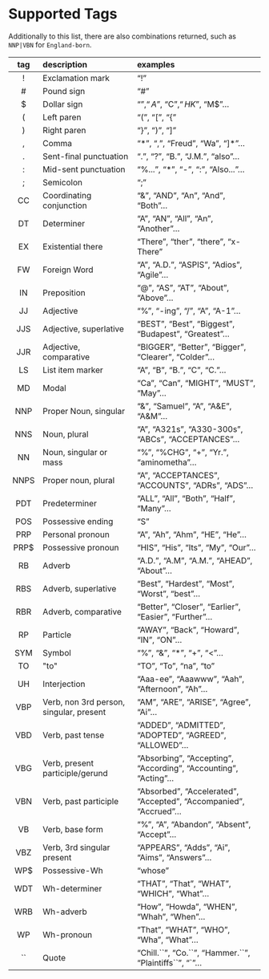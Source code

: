 Supported Tags
=================

Additionally to this list, there are also combinations returned, such as `NNP|VBN` for `England-born`.

| tag | description | examples |
| :-: | :---------- | :------- |
| ! | Exclamation mark | “!” |
| # | Pound sign | “#” |
| $ | Dollar sign | “$”, “A$”, “C$”, “HK$”, “M$”… |
| ( | Left paren | “(”, “[”, “{” |
| ) | Right paren | “}”, “)”, “]” |
| , | Comma | “\*”, “,”, “Freud”, “Wa”, “]\*”… |
| . | Sent-final punctuation | “.”, “?”, “B.”, “J.M.”, “also”… |
| : | Mid-sent punctuation | “%...”, “\*”, “-”, “:”, “Also...”… |
| ; | Semicolon | “;” |
| CC | Coordinating conjunction | “&”, “AND”, “An”, “And”, “Both”… |
| DT | Determiner | “A”, “AN”, “All”, “An”, “Another”… |
| EX | Existential there | “There”, “ther”, “there”, “x-There” |
| FW | Foreign Word | “A”, “A.D.”, “ASPIS”, “Adios”, “Agile”… |
| IN | Preposition | “@”, “AS”, “AT”, “About”, “Above”… |
| JJ | Adjective | “%”, “-ing”, “/”, “A”, “A-1”… |
| JJS | Adjective, superlative | “BEST”, “Best”, “Biggest”, “Budapest”, “Greatest”… |
| JJR | Adjective, comparative | “BIGGER”, “Better”, “Bigger”, “Clearer”, “Colder”… |
| LS | List item marker | “A”, “B”, “B.”, “C”, “C.”… |
| MD | Modal | “Ca”, “Can”, “MIGHT”, “MUST”, “May”… |
| NNP | Proper Noun, singular | “&”, “Samuel”, “A”, “A&E”, “A&M”… |
| NNS | Noun, plural | “A”, “A321s”, “A330-300s”, “ABCs”, “ACCEPTANCES”… |
| NN | Noun, singular or mass | “%”, “%CHG”, “+”, “Yr.”, “aminometha”… |
| NNPS | Proper noun, plural | “A”, “ACCEPTANCES”, “ACCOUNTS”, “ADRs”, “ADS”… |
| PDT | Predeterminer | “ALL”, “All”, “Both”, “Half”, “Many”… |
| POS | Possessive ending | “S” |
| PRP | Personal pronoun | “A”, “Ah”, “Ahm”, “HE”, “He”… |
| PRP$ | Possessive pronoun | “HIS”, “His”, “Its”, “My”, “Our”… |
| RB | Adverb | “A.D.”, “A.M”, “A.M.”, “AHEAD”, “About”… |
| RBS | Adverb, superlative | “Best”, “Hardest”, “Most”, “Worst”, “best”… |
| RBR | Adverb, comparative | “Better”, “Closer”, “Earlier”, “Easier”, “Further”… |
| RP | Particle | “AWAY”, “Back”, “Howard”, “IN”, “ON”… |
| SYM | Symbol | “%”, “&”, “\*”, “+”, “<”… |
| TO | "to" | “TO”, “To”, “na”, “to” |
| UH | Interjection | “Aaa-ee”, “Aaawww”, “Aah”, “Afternoon”, “Ah”… |
| VBP | Verb, non 3rd person, singular, present | “AM”, “ARE”, “ARISE”, “Agree”, “Ai”… |
| VBD | Verb, past tense | “ADDED”, “ADMITTED”, “ADOPTED”, “AGREED”, “ALLOWED”… |
| VBG | Verb, present participle/gerund | “Absorbing”, “Accepting”, “According”, “Accounting”, “Acting”… |
| VBN | Verb, past participle | “Absorbed”, “Accelerated”, “Accepted”, “Accompanied”, “Accrued”… |
| VB | Verb, base form | “%”, “A”, “Abandon”, “Absent”, “Accept”… |
| VBZ | Verb, 3rd singular present | “APPEARS”, “Adds”, “Ai”, “Aims”, “Answers”… |
| WP$ | Possessive-Wh | “whose” |
| WDT | Wh-determiner | “THAT”, “That”, “WHAT”, “WHICH”, “What”… |
| WRB | Wh-adverb | “How”, “Howda”, “WHEN”, “Whah”, “When”… |
| WP | Wh-pronoun | “That”, “WHAT”, “WHO”, “Wha”, “What”… |
| \`\` | Quote | “Chill.\`\`”, “Co.\`\`”, “Hammer.\`\`”, “Plaintiffs\`\`”, “\`”… |.
